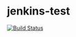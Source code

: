 # jenkins-test
[![Build Status](http://localhost:8080/buildStatus/icon?job=new-git-trigger)](http://localhost:8080/job/new-git-trigger/)
